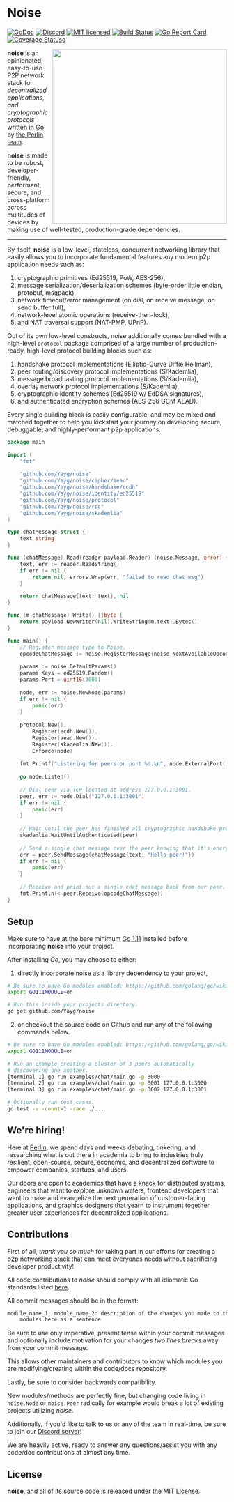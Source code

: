 # Noise

[![GoDoc][1]][2] [![Discord][7]][8] [![MIT licensed][5]][6] [![Build Status][9]][10] [![Go Report Card][11]][12] [![Coverage Statusd][13]][14]

[1]: https://godoc.org/github.com/Yayg/noise?status.svg
[2]: https://godoc.org/github.com/Yayg/noise
[5]: https://img.shields.io/badge/license-MIT-blue.svg
[6]: LICENSE
[7]: https://img.shields.io/discord/458332417909063682.svg
[8]: https://discord.gg/dMYfDPM
[9]: https://travis-ci.org/Yayg/noise.svg?branch=master
[10]: https://travis-ci.org/Yayg/noise
[11]: https://goreportcard.com/badge/github.com/Yayg/noise
[12]: https://goreportcard.com/report/github.com/Yayg/noise
[13]: https://codecov.io/gh/Yayg/noise/branch/master/graph/badge.svg
[14]: https://codecov.io/gh/Yayg/noise


<img align="right" width=400 src="docs/media/chat.gif">

**noise** is an opinionated, easy-to-use P2P network stack for
*decentralized applications, and cryptographic protocols* written in
[Go](https://golang.org/) by [the Perlin team](https://perlin.net).

**noise** is made to be robust, developer-friendly, performant, secure, and
cross-platform across multitudes of devices by making use of well-tested,
production-grade dependencies.

<hr/>

By itself, **noise** is a low-level, stateless, concurrent networking library that easily allows you to incorporate fundamental features any modern p2p application needs such as:

1) cryptographic primitives (Ed25519, PoW, AES-256),
2) message serialization/deserialization schemes (byte-order little endian, protobuf, msgpack),
3) network timeout/error management (on dial, on receive message, on send buffer full),
4) network-level atomic operations (receive-then-lock),
5) and NAT traversal support (NAT-PMP, UPnP).

Out of its own low-level constructs, noise additionally comes bundled with a high-level `protocol` package comprised of a large number of production-ready, high-level protocol building blocks such as:

1) handshake protocol implementations (Elliptic-Curve Diffie Hellman),
2) peer routing/discovery protocol implementations (S/Kademlia),
3) message broadcasting protocol implementations (S/Kademlia),
4) overlay network protocol implementations (S/Kademlia),
5) cryptographic identity schemes (Ed25519 w/ EdDSA signatures),
6) and authenticated encryption schemes (AES-256 GCM AEAD).

Every single building block is easily configurable, and may be mixed and matched together to help you kickstart your journey on developing secure, debuggable, and highly-performant p2p applications.

```go
package main

import (
    "fmt"
	
    "github.com/Yayg/noise"
    "github.com/Yayg/noise/cipher/aead"
    "github.com/Yayg/noise/handshake/ecdh"
    "github.com/Yayg/noise/identity/ed25519"
    "github.com/Yayg/noise/protocol"
    "github.com/Yayg/noise/rpc"
    "github.com/Yayg/noise/skademlia"
)

type chatMessage struct {
	text string
}

func (chatMessage) Read(reader payload.Reader) (noise.Message, error) {
	text, err := reader.ReadString()
	if err != nil {
		return nil, errors.Wrap(err, "failed to read chat msg")
	}

	return chatMessage{text: text}, nil
}

func (m chatMessage) Write() []byte {
	return payload.NewWriter(nil).WriteString(m.text).Bytes()
}

func main() {
    // Register message type to Noise.
    opcodeChatMessage := noise.RegisterMessage(noise.NextAvailableOpcode(), (*chatMessage)(nil))
    
    params := noise.DefaultParams()
    params.Keys = ed25519.Random()
    params.Port = uint16(3000)
    
    node, err := noise.NewNode(params)
    if err != nil {
        panic(err)
    }
    
    protocol.New().
    	Register(ecdh.New()).
    	Register(aead.New()).
    	Register(skademlia.New()).
    	Enforce(node)
    
    fmt.Printf("Listening for peers on port %d.\n", node.ExternalPort())
    
    go node.Listen()
    
    // Dial peer via TCP located at address 127.0.0.1:3001.
    peer, err := node.Dial("127.0.0.1:3001")
    if err != nil {
        panic(err)
    }
    
    // Wait until the peer has finished all cryptographic handshake procedures.
    skademlia.WaitUntilAuthenticated(peer)
    
    // Send a single chat message over the peer knowing that it's encrypted over the wire.
    err = peer.SendMessage(chatMessage{text: "Hello peer!"})
    if err != nil {
        panic(err)
    }
    
    // Receive and print out a single chat message back from our peer.
    fmt.Println(<-peer.Receive(opcodeChatMessage))
}
```

## Setup

Make sure to have at the bare minimum [Go 1.11](https://golang.org/dl/) installed before incorporating **noise** into your project.

After installing _Go_, you may choose to either:

1. directly incorporate noise as a library dependency to your project,

```bash
# Be sure to have Go modules enabled: https://github.com/golang/go/wiki/Modules
export GO111MODULE=on

# Run this inside your projects directory.
go get github.com/Yayg/noise
```

2. or checkout the source code on Github and run any of the following commands below.

```bash
# Be sure to have Go modules enabled: https://github.com/golang/go/wiki/Modules
export GO111MODULE=on

# Run an example creating a cluster of 3 peers automatically
# discovering one another.
[terminal 1] go run examples/chat/main.go -p 3000
[terminal 2] go run examples/chat/main.go -p 3001 127.0.0.1:3000
[terminal 3] go run examples/chat/main.go -p 3002 127.0.0.1:3001

# Optionally run test cases.
go test -v -count=1 -race ./...
```

## We're hiring!

Here at [Perlin](https://perlin.net), we spend days and weeks debating, tinkering, and researching what is out there in academia to bring to industries truly resilient, open-source, secure, economic, and decentralized software to empower companies, startups, and users.
                                                        
Our doors are open to academics that have a knack for distributed systems, engineers that want to explore unknown waters, frontend developers that want to make and evangelize the next generation of customer-facing applications, and graphics designers that yearn to instrument together greater user experiences for decentralized applications.

## Contributions

First of all, _thank you so much_ for taking part in our efforts for creating a p2p networking stack that can meet everyones needs without sacrificing developer productivity!

All code contributions to _noise_ should comply with all idiomatic Go standards listed [here](https://github.com/golang/go/wiki/CodeReviewComments).

All commit messages should be in the format:

```bash
module_name_1, module_name_2: description of the changes you made to the two
    modules here as a sentence
```

Be sure to use only imperative, present tense within your commit messages and optionally include motivation for your changes _two lines breaks_ away from your commit message.

This allows other maintainers and contributors to know which modules you are modifying/creating within the code/docs repository.

Lastly, be sure to consider backwards compatibility.

New modules/methods are perfectly fine, but changing code living in `noise.Node` or `noise.Peer` radically for example would break a lot of existing projects utilizing _noise_.

Additionally, if you'd like to talk to us or any of the team in real-time, be sure to join our [Discord server](https://discord.gg/dMYfDPM)!

We are heavily active, ready to answer any questions/assist you with any code/doc contributions at almost any time.

## License

**noise**, and all of its source code is released under the MIT [License](https://github.com/Yayg/noise/blob/master/LICENSE).
